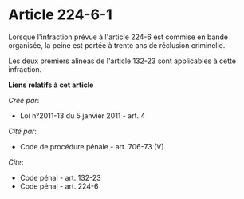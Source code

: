 # Article 224-6-1

Lorsque l'infraction prévue à l'article 224-6 est commise en bande organisée, la peine est portée à trente ans de réclusion
criminelle. 

Les deux premiers alinéas de l'article 132-23 sont applicables à cette infraction.

**Liens relatifs à cet article**

_Créé par_:

  - Loi n°2011-13 du 5 janvier 2011 - art. 4

_Cité par_:

  - Code de procédure pénale - art. 706-73 (V)

_Cite_:

  - Code pénal - art. 132-23
  - Code pénal - art. 224-6

